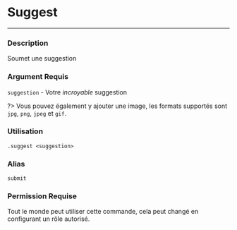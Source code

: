 # Suggest
---
### Description
Soumet une suggestion
### Argument Requis
`suggestion` - Votre *incroyable* suggestion 

?> Vous pouvez également y ajouter une image, les formats supportés sont `jpg`, `png`, `jpeg` et `gif`.
### Utilisation
```
.suggest <suggestion>
```
### Alias
`submit`
### Permission Requise
Tout le monde peut utiliser cette commande, cela peut changé en configurant un rôle autorisé. 
